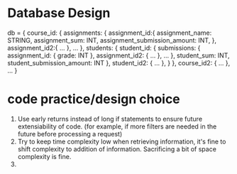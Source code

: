 # Database Design

db = {
    course_id: {
    assignments: {
        assignment_id:{
        assignment_name: STRING, 
        assignment_sum: INT,
        assignment_submission_amount: INT,
        },
        assignment_id2:{
        ...
        },
        ...
    },
    students: {
        student_id: {
        submissions: {
            assignment_id: {
            grade: INT
            },
            assignment_id2: {
            ...
            },
            ...
        },
        student_sum: INT, 
        student_submission_amount: INT
        }, 
        student_id2: {
        ...
        },
    }
    }, 
    course_id2: {
    ...
    }, 
    ...
}

# code practice/design choice

1. Use early returns instead of long if statements to ensure future extensiability of code. (for example, if more filters are needed in the future before processing a request)
2. Try to keep time complexity low when retrieving information, it's fine to shift complexity to addition of information. Sacrificing a bit of space complexity is fine. 
3. 


